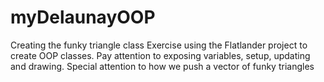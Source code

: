 # myDelaunayOOP
Creating the funky triangle class
Exercise using the Flatlander project to create OOP classes. Pay attention to exposing variables, setup, updating and drawing. Special attention to how we push a vector of funky triangles

